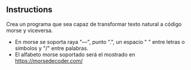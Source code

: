 ## Instructions

Crea un programa que sea capaz de transformar texto natural a código morse y viceversa.
 - En morse se soporta raya "—", punto ".", un espacio " " entre letras o símbolos y "/" entre palabras.
 - El alfabeto morse soportado será el mostrado en https://morsedecoder.com/